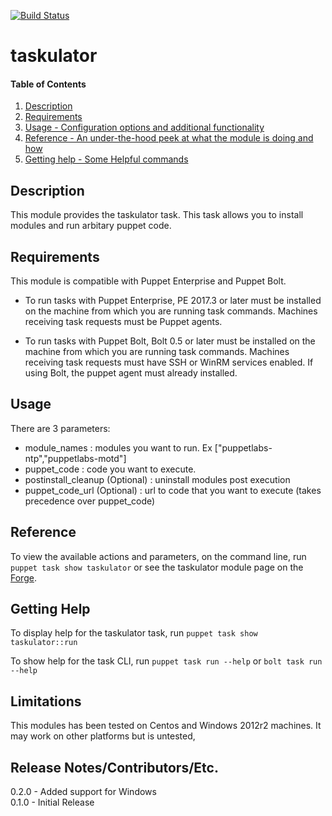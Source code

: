 [![Build Status](https://travis-ci.org/maju6406/taskulator.svg?branch=master)](https://travis-ci.org/maju6406/taskulator)

# taskulator

#### Table of Contents

1. [Description](#description)
2. [Requirements](#requirements)
3. [Usage - Configuration options and additional functionality](#usage)
4. [Reference - An under-the-hood peek at what the module is doing and how](#reference)
5. [Getting help - Some Helpful commands](#getting-help)

## Description

This module provides the taskulator task. This task allows you to install modules and run arbitary puppet code.

## Requirements
This module is compatible with Puppet Enterprise and Puppet Bolt.

* To run tasks with Puppet Enterprise, PE 2017.3 or later must be installed on the machine from which you are running task commands. Machines receiving task requests must be Puppet agents.

* To run tasks with Puppet Bolt, Bolt 0.5 or later must be installed on the machine from which you are running task commands. Machines receiving task requests must have SSH or WinRM services enabled. If using Bolt, the puppet agent must already installed.

## Usage

There are 3 parameters:
* module_names : modules you want to run. Ex \["puppetlabs-ntp","puppetlabs-motd"\]
* puppet_code : code you want to execute.
* postinstall_cleanup (Optional) : uninstall modules post execution
* puppet_code_url (Optional) : url to code that you want to execute (takes precedence over puppet_code)

## Reference

To view the available actions and parameters, on the command line, run `puppet task show taskulator` or see the taskulator module page on the [Forge](https://forge.puppet.com/beersy/taskulator/tasks).

## Getting Help

To display help for the taskulator task, run `puppet task show taskulator::run`

To show help for the task CLI, run `puppet task run --help` or `bolt task run --help`

## Limitations
This modules has been tested on Centos and Windows 2012r2 machines. It may work on other platforms but is untested,

## Release Notes/Contributors/Etc.
0.2.0 - Added support for Windows  
0.1.0 - Initial Release